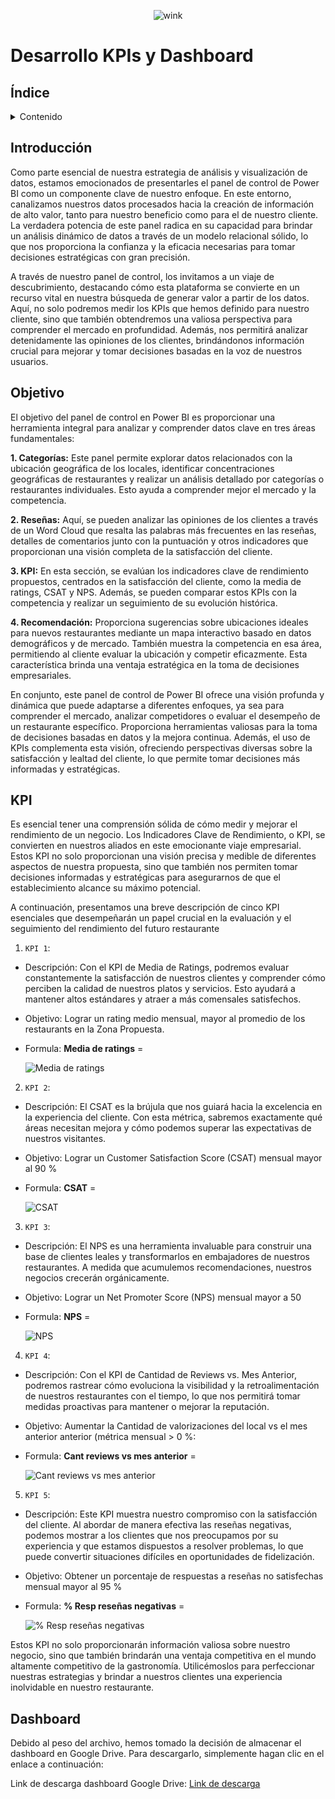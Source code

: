 <div align="center">

![wink](https://github.com/claudiacaceresv/pf_yelp_google/blob/3bbba4f70598a9a96d7a3416a491928137973cce/src/Data%20Analytics.gif)

</div>

# Desarrollo KPIs y Dashboard

## Índice 
<!-- TABLE OF CONTENTS -->
<details>
  <summary>Contenido</summary>
  <ol>
    <li><a href="#Introducción">Introducción</a></li>
    <li><a href="#Objetivo">Objetivo</a></li>
    <li><a href="#KPI">KPI</a></li>
    <li><a href="#Dashboard">Dashboard</a></li>
  </ol>
</details>

## Introducción

Como parte esencial de nuestra estrategia de análisis y visualización de datos, estamos emocionados de presentarles el panel de control de Power BI como un componente clave de nuestro enfoque. En este entorno, canalizamos nuestros datos procesados hacia la creación de información de alto valor, tanto para nuestro beneficio como para el de nuestro cliente. La verdadera potencia de este panel radica en su capacidad para brindar un análisis dinámico de datos a través de un modelo relacional sólido, lo que nos proporciona la confianza y la eficacia necesarias para tomar decisiones estratégicas con gran precisión.

A través de nuestro panel de control, los invitamos a un viaje de descubrimiento, destacando cómo esta plataforma se convierte en un recurso vital en nuestra búsqueda de generar valor a partir de los datos. Aquí, no solo podremos medir los KPIs que hemos definido para nuestro cliente, sino que también obtendremos una valiosa perspectiva para comprender el mercado en profundidad. Además, nos permitirá analizar detenidamente las opiniones de los clientes, brindándonos información crucial para mejorar y tomar decisiones basadas en la voz de nuestros usuarios.

## Objetivo

El objetivo del panel de control en Power BI es proporcionar una herramienta integral para analizar y comprender datos clave en tres áreas fundamentales:

**1. Categorías:** Este panel permite explorar datos relacionados con la ubicación geográfica de los locales, identificar concentraciones geográficas de restaurantes y realizar un análisis detallado por categorías o restaurantes individuales. Esto ayuda a comprender mejor el mercado y la competencia.

**2. Reseñas:** Aquí, se pueden analizar las opiniones de los clientes a través de un Word Cloud que resalta las palabras más frecuentes en las reseñas, detalles de comentarios junto con la puntuación y otros indicadores que proporcionan una visión completa de la satisfacción del cliente.

**3. KPI:** En esta sección, se evalúan los indicadores clave de rendimiento propuestos, centrados en la satisfacción del cliente, como la media de ratings, CSAT y NPS. Además, se pueden comparar estos KPIs con la competencia y realizar un seguimiento de su evolución histórica.

**4. Recomendación:** Proporciona sugerencias sobre ubicaciones ideales para nuevos restaurantes mediante un mapa interactivo basado en datos demográficos y de mercado. También muestra la competencia en esa área, permitiendo al cliente evaluar la ubicación y competir eficazmente. Esta característica brinda una ventaja estratégica en la toma de decisiones empresariales.

En conjunto, este panel de control de Power BI ofrece una visión profunda y dinámica que puede adaptarse a diferentes enfoques, ya sea para comprender el mercado, analizar competidores o evaluar el desempeño de un restaurante específico. Proporciona herramientas valiosas para la toma de decisiones basadas en datos y la mejora continua. Además, el uso de KPIs complementa esta visión, ofreciendo perspectivas diversas sobre la satisfacción y lealtad del cliente, lo que permite tomar decisiones más informadas y estratégicas.

## KPI

Es esencial tener una comprensión sólida de cómo medir y mejorar el rendimiento de un negocio. Los Indicadores Clave de Rendimiento, o KPI, se convierten en nuestros aliados en este emocionante viaje empresarial. Estos KPI no solo proporcionan una visión precisa y medible de diferentes aspectos de nuestra propuesta, sino que también nos permiten tomar decisiones informadas y estratégicas para asegurarnos de que el establecimiento alcance su máximo potencial.

A continuación, presentamos una breve descripción de cinco KPI esenciales que desempeñarán un papel crucial en la evaluación y el seguimiento del rendimiento del futuro restaurante

1. `KPI 1`: 
  - Descripción: Con el KPI de Media de Ratings, podremos evaluar constantemente la satisfacción de nuestros clientes y comprender cómo perciben la calidad de nuestros platos y servicios. Esto ayudará a mantener altos estándares y atraer a más comensales satisfechos.
  - Objetivo: Lograr un rating medio mensual, mayor al promedio de los restaurants en la Zona Propuesta.
  - Formula: **Media de ratings** =
    
    ![Media de ratings](https://github.com/claudiacaceresv/pf_yelp_google/blob/0fcf8d6568f7db8e93c7e94d377ddf6cc8ff6f73/src/Media%20de%20ratings.png)
    
2. `KPI 2`: 
  - Descripción: El CSAT es la brújula que nos guiará hacia la excelencia en la experiencia del cliente. Con esta métrica, sabremos exactamente qué áreas necesitan mejora y cómo podemos superar las expectativas de nuestros visitantes.
  - Objetivo: Lograr un Customer Satisfaction Score (CSAT) mensual mayor al 90 %
  - Formula: **CSAT** =

    ![CSAT](https://github.com/claudiacaceresv/pf_yelp_google/blob/9654287a0b0ca3eb018ff68c91e38ec3fe8cfcc1/src/CSAT.png)
    
3. `KPI 3`: 
  - Descripción: El NPS es una herramienta invaluable para construir una base de clientes leales y transformarlos en embajadores de nuestros restaurantes. A medida que acumulemos recomendaciones, nuestros negocios crecerán orgánicamente.
  - Objetivo: Lograr un Net Promoter Score (NPS) mensual mayor a 50
  - Formula: **NPS** =

    ![NPS](https://github.com/claudiacaceresv/pf_yelp_google/blob/14b76cab1ace2451855f62a3fb55bd8e5dfceb6d/src/NPS.png)

4. `KPI 4`: 
- Descripción: Con el KPI de Cantidad de Reviews vs. Mes Anterior, podremos rastrear cómo evoluciona la visibilidad y la retroalimentación de nuestros restaurantes con el tiempo, lo que nos permitirá tomar medidas proactivas para mantener o mejorar la reputación.
- Objetivo: Aumentar la Cantidad de valorizaciones del local vs el mes anterior anterior (métrica mensual > 0 %:   
- Formula: **Cant reviews vs mes anterior** = 

  ![Cant reviews vs mes anterior](https://github.com/claudiacaceresv/pf_yelp_google/blob/14b76cab1ace2451855f62a3fb55bd8e5dfceb6d/src/Cant%20reviews%20vs%20mes%20anterior.png)

5. `KPI 5`: 
- Descripción: Este KPI muestra nuestro compromiso con la satisfacción del cliente. Al abordar de manera efectiva las reseñas negativas, podemos mostrar a los clientes que nos preocupamos por su experiencia y que estamos dispuestos a resolver problemas, lo que puede convertir situaciones difíciles en oportunidades de fidelización.
- Objetivo: Obtener un porcentaje de respuestas a reseñas no satisfechas mensual mayor al 95 %
- Formula: **% Resp reseñas negativas** =

  ![% Resp reseñas negativas](https://github.com/claudiacaceresv/pf_yelp_google/blob/14b76cab1ace2451855f62a3fb55bd8e5dfceb6d/src/Resp%20rese%C3%B1as%20negativas.png)

Estos KPI no solo proporcionarán información valiosa sobre nuestro negocio, sino que también brindarán una ventaja competitiva en el mundo altamente competitivo de la gastronomía. Utilicémoslos para perfeccionar nuestras estrategias y brindar a nuestros clientes una experiencia inolvidable en nuestro restaurante.

## Dashboard

Debido al peso del archivo, hemos tomado la decisión de almacenar el dashboard en Google Drive. Para descargarlo, simplemente hagan clic en el enlace a continuación:

Link de descarga dashboard Google Drive: [Link de descarga](https://drive.google.com/file/d/1wsG7ABRZSvMCyJP7qtkcPjz-RL8SdvgE/view?usp=drive_link)
